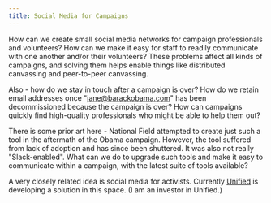 ```yaml
---
title: Social Media for Campaigns
---
```


How can we create small social media networks for campaign professionals and volunteers? How can we make it easy for staff to readily communicate with one another and/or their volunteers? These problems affect all kinds of campaigns, and solving them helps enable things like distributed canvassing and peer-to-peer canvassing.

Also - how do we stay in touch after a campaign is over? How do we retain email addresses once "jane@barackobama.com" has been decommissioned because the campaign is over? How can campaigns quickly find high-quality professionals who might be able to help them out?

There is some prior art here - National Field attempted to create just such a tool in the aftermath of the Obama campaign. However, the tool suffered from lack of adoption and has since been shuttered. It was also not really "Slack-enabled". What can we do to upgrade such tools and make it easy to communicate within a campaign, with the latest suite of tools available?

A very closely related idea is social media for activists. Currently [Unified](https://www.joinunified.us/) is developing a solution in this space. (I am an investor in Unified.)
